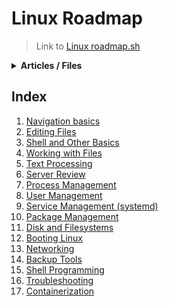 # Linux Roadmap
> Link to [Linux roadmap.sh](https://roadmap.sh/linux)

<details>
<Summary><strong>Articles / Files</strong></Summary>

###
- [Linux Journey](https://linuxjourney.com/)
- [Vim-repository](https://github.com/iggredible/Learn-Vim?tab=readme-ov-file)
- [Vim-game](https://vim-adventures.com/)

</details>

## Index
1. [Navigation basics](./navigation-basics.md)
2. [Editing Files](./editing-files.md)
3. [Shell and Other Basics](./shell-and-other-basics.md)
4. [Working with Files](./working-with-files.md)
5. [Text Processing](./text-processing.md)
6. [Server Review](./server-review.md)
7. [Process Management](./process-management.md)
8. [User Management](./user-management.md)
9. [Service Management (systemd)](./service-management-systemd.md)
10. [Package Management](./package-management.md)
11. [Disk and Filesystems](./disk-and-filesystems.md)
12. [Booting Linux](./booting-linux.md)
13. [Networking](./networking.md)
14. [Backup Tools](./backup-tools.md)
15. [Shell Programming](./shell-programming.md)
16. [Troubleshooting](./troubleshooting.md)
17. [Containerization](./containerization.md)